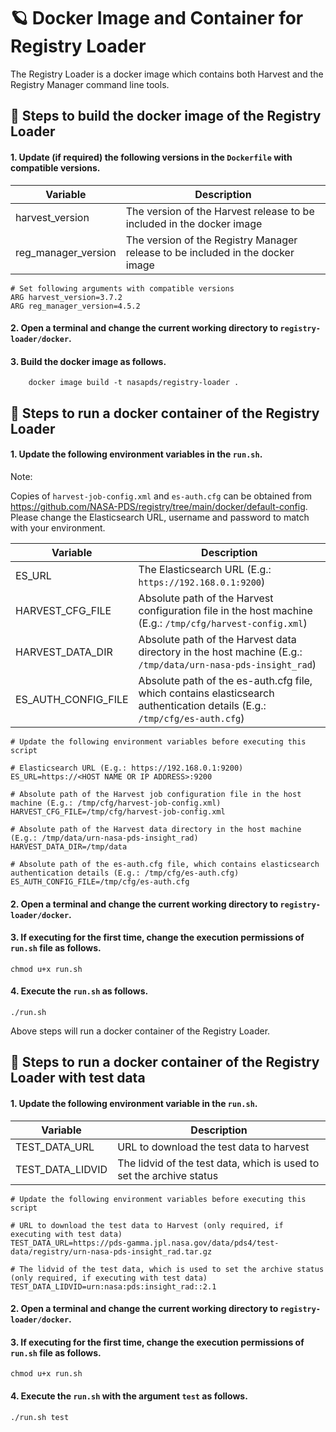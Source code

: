 # 🪐 Docker Image and Container for Registry Loader

The Registry Loader is a docker image which contains both Harvest and the Registry Manager command line tools.

## 🏃 Steps to build the docker image of the Registry Loader

#### 1. Update (if required) the following versions in the `Dockerfile` with compatible versions.

| Variable            | Description |
| ------------------- | ------------|
| harvest_version     | The version of the Harvest release to be included in the docker image |
| reg_manager_version | The version of the Registry Manager release to be included in the docker image |

```    
# Set following arguments with compatible versions
ARG harvest_version=3.7.2
ARG reg_manager_version=4.5.2
```

#### 2. Open a terminal and change the current working directory to `registry-loader/docker`.

#### 3. Build the docker image as follows.

```
    docker image build -t nasapds/registry-loader .
```

## 🏃 Steps to run a docker container of the Registry Loader

#### 1. Update the following environment variables in the `run.sh`.

Note: 

Copies of `harvest-job-config.xml` and `es-auth.cfg` can be obtained from 
https://github.com/NASA-PDS/registry/tree/main/docker/default-config. Please change the Elasticsearch URL, username and 
password to match with your environment.

| Variable            | Description |
| ------------------- | ----------- |
| ES_URL              | The Elasticsearch URL (E.g.: `https://192.168.0.1:9200`) |
| HARVEST_CFG_FILE    | Absolute path of the Harvest configuration file in the host machine (E.g.: `/tmp/cfg/harvest-config.xml`) |
| HARVEST_DATA_DIR    | Absolute path of the Harvest data directory in the host machine (E.g.: `/tmp/data/urn-nasa-pds-insight_rad`) |
| ES_AUTH_CONFIG_FILE | Absolute path of the es-auth.cfg file, which contains elasticsearch authentication details (E.g.: `/tmp/cfg/es-auth.cfg`) |

```    
# Update the following environment variables before executing this script

# Elasticsearch URL (E.g.: https://192.168.0.1:9200)
ES_URL=https://<HOST NAME OR IP ADDRESS>:9200

# Absolute path of the Harvest job configuration file in the host machine (E.g.: /tmp/cfg/harvest-job-config.xml)
HARVEST_CFG_FILE=/tmp/cfg/harvest-job-config.xml

# Absolute path of the Harvest data directory in the host machine (E.g.: /tmp/data/urn-nasa-pds-insight_rad)
HARVEST_DATA_DIR=/tmp/data

# Absolute path of the es-auth.cfg file, which contains elasticsearch authentication details (E.g.: /tmp/cfg/es-auth.cfg)
ES_AUTH_CONFIG_FILE=/tmp/cfg/es-auth.cfg
```

#### 2. Open a terminal and change the current working directory to `registry-loader/docker`.

#### 3. If executing for the first time, change the execution permissions of `run.sh` file as follows.

```
chmod u+x run.sh
```

#### 4. Execute the `run.sh` as follows.

```
./run.sh
```

Above steps will run a docker container of the Registry Loader.

## 🏃 Steps to run a docker container of the Registry Loader with test data

#### 1. Update the following environment variable in the `run.sh`.

| Variable          | Description |
| ----------------- | ----------- |
| TEST_DATA_URL     | URL to download the test data to harvest |
| TEST_DATA_LIDVID  | The lidvid of the test data, which is used to set the archive status |

```    
# Update the following environment variables before executing this script

# URL to download the test data to Harvest (only required, if executing with test data)
TEST_DATA_URL=https://pds-gamma.jpl.nasa.gov/data/pds4/test-data/registry/urn-nasa-pds-insight_rad.tar.gz

# The lidvid of the test data, which is used to set the archive status (only required, if executing with test data)
TEST_DATA_LIDVID=urn:nasa:pds:insight_rad::2.1
```

#### 2. Open a terminal and change the current working directory to `registry-loader/docker`.

#### 3. If executing for the first time, change the execution permissions of `run.sh` file as follows.

```
chmod u+x run.sh
```

#### 4. Execute the `run.sh` with the argument `test` as follows.

```
./run.sh test
```

